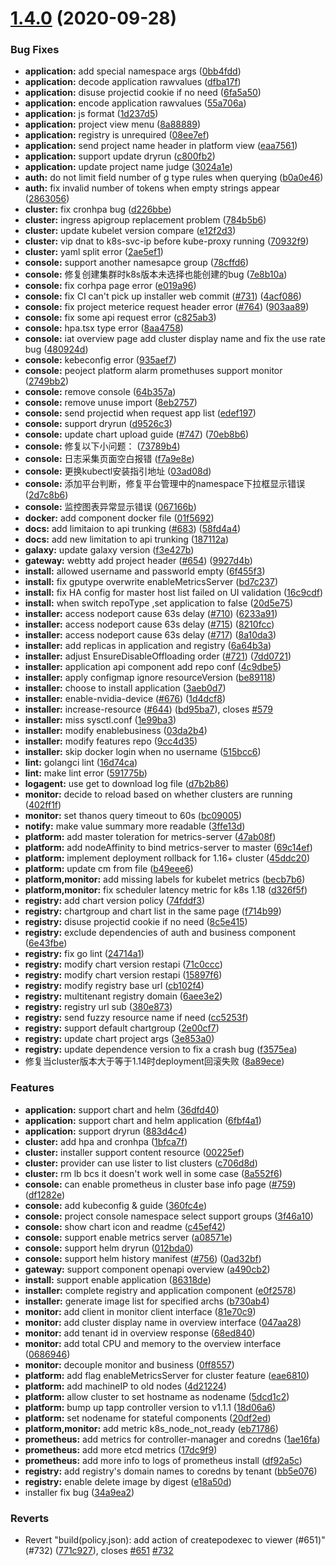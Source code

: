 
# [1.4.0](https://github.com/tkestack/tke/compare/v1.3.1...v1.4.0) (2020-09-28)


### Bug Fixes

* **application:** add special namespace args ([0bb4fdd](https://github.com/tkestack/tke/commit/0bb4fdd41ec6984595c7ca32abf6e678253dce64))
* **application:** decode application rawvalues ([dfba17f](https://github.com/tkestack/tke/commit/dfba17f029ef9d76776c96d6cd2b2857c7d3851c))
* **application:** disuse projectid cookie if no need ([6fa5a50](https://github.com/tkestack/tke/commit/6fa5a50219d81efa1672edf6e42db7c8a795c169))
* **application:** encode application rawvalues ([55a706a](https://github.com/tkestack/tke/commit/55a706a89c57816fdbffd4f995ba6afcdc0ca023))
* **application:** js format ([1d237d5](https://github.com/tkestack/tke/commit/1d237d5b48ef466e16055905219f86ecefb90341))
* **application:** project view menu ([8a88889](https://github.com/tkestack/tke/commit/8a888897a5e9df9c46bafc1a3c0d39b94227968e))
* **application:** registry is unrequired ([08ee7ef](https://github.com/tkestack/tke/commit/08ee7ef245535d6c8d1f7255b542dcf35d422914))
* **application:** send project name header in platform view ([eaa7561](https://github.com/tkestack/tke/commit/eaa7561d53dab5cd4026095aceac944cb1820bf7))
* **application:** support update dryrun ([c800fb2](https://github.com/tkestack/tke/commit/c800fb2921f7ae22126d92b4132304242630c262))
* **application:** update project name judge ([3024a1e](https://github.com/tkestack/tke/commit/3024a1e197e201afae171dddae98bee29c96b0b0))
* **auth:** do not limit field number of g type rules when querying ([b0a0e46](https://github.com/tkestack/tke/commit/b0a0e4690a77aafbe23b16760a891c89556c90ee))
* **auth:** fix invalid number of tokens when empty strings appear ([2863056](https://github.com/tkestack/tke/commit/2863056a73a892a283c3d08edae6d2ad3df849ce))
* **cluster:** fix cronhpa bug ([d226bbe](https://github.com/tkestack/tke/commit/d226bbe9760253d0ab7775c924a919698f7a048c))
* **cluster:** ingress apigroup replacement problem ([784b5b6](https://github.com/tkestack/tke/commit/784b5b66a9e89221fcf6e460616054d29bfdac72))
* **cluster:** update kubelet version compare ([e12f2d3](https://github.com/tkestack/tke/commit/e12f2d3ca4527506621940ff3bd6c4c009415bd4))
* **cluster:** vip dnat to k8s-svc-ip before kube-proxy running ([70932f9](https://github.com/tkestack/tke/commit/70932f981ac8ba11f8d43198161dbe8752cd2ac7))
* **cluster:** yaml split error ([2ae5ef1](https://github.com/tkestack/tke/commit/2ae5ef1eb0848d13d062b2aa0614e24b770dad32))
* **console:**  support another namesapce group ([78cffd6](https://github.com/tkestack/tke/commit/78cffd6dbb197c0947881f6304f3a88577078928))
* **console:**  修复创建集群时k8s版本未选择也能创建的bug ([7e8b10a](https://github.com/tkestack/tke/commit/7e8b10a6e3156a77ed8281b723f96b802fb71396))
* **console:** fix  corhpa page error ([e019a96](https://github.com/tkestack/tke/commit/e019a965a9cbdd83cade94040943652ab3c2ef11))
* **console:** fix CI can't pick up installer web commit ([#731](https://github.com/tkestack/tke/issues/731)) ([4acf086](https://github.com/tkestack/tke/commit/4acf0869fff07824b177407bcbd5c1a1f625e07c))
* **console:** fix project meterice request header error ([#764](https://github.com/tkestack/tke/issues/764)) ([903aa89](https://github.com/tkestack/tke/commit/903aa89acd5df8bdfc2e863cbe792640b718b640))
* **console:** fix some api request error ([c825ab3](https://github.com/tkestack/tke/commit/c825ab3b5c2f79271cbfbd66d152635dbbb880ab))
* **console:** hpa.tsx type error ([8aa4758](https://github.com/tkestack/tke/commit/8aa4758698391229d2291b3be34518f1b72ff2e4))
* **console:** iat overview page add cluster display name and fix the use rate bug ([480924d](https://github.com/tkestack/tke/commit/480924d24799c4e98ee555974609f725d715247c))
* **console:** kebeconfig error ([935aef7](https://github.com/tkestack/tke/commit/935aef74147bfd5f8d2943019066aaaf30f69308))
* **console:** peoject platform alarm promethuses  support monitor ([2749bb2](https://github.com/tkestack/tke/commit/2749bb2763f2e83cf62bcf35e1f098e941360a59))
* **console:** remove console ([64b357a](https://github.com/tkestack/tke/commit/64b357a902e59d7358babe414f8c82593de041b3))
* **console:** remove unuse import ([8eb2757](https://github.com/tkestack/tke/commit/8eb2757a0a4a3144bd9331fe2a6023c12a16f123))
* **console:** send projectid when request app list ([edef197](https://github.com/tkestack/tke/commit/edef1973dcabb688246094994b093153e6f6c5a3))
* **console:** support dryrun ([d9526c3](https://github.com/tkestack/tke/commit/d9526c3b6d2d4a8e2dd0ebb3a789dd6f80f74607))
* **console:** update chart upload guide ([#747](https://github.com/tkestack/tke/issues/747)) ([70eb8b6](https://github.com/tkestack/tke/commit/70eb8b6134549a7dddb953a91bbfa6a70798e2a0))
* **console:** 修复以下小问题： ([73789b4](https://github.com/tkestack/tke/commit/73789b4148d07a2093e1a720ecbe0484a91df7ab))
* **console:** 日志采集页面空白报错 ([f7a9e8e](https://github.com/tkestack/tke/commit/f7a9e8e838dc74ea83c72e2d491952cddbc7bcff))
* **console:** 更换kubectl安装指引地址 ([03ad08d](https://github.com/tkestack/tke/commit/03ad08deb10228e07b6c5abb73793a7d7c477141))
* **console:** 添加平台判断，修复平台管理中的namespace下拉框显示错误 ([2d7c8b6](https://github.com/tkestack/tke/commit/2d7c8b637377b215e7b2a22bc0d1572e8b683fcd))
* **console:** 监控图表异常显示错误 ([067166b](https://github.com/tkestack/tke/commit/067166b7bdc8e00575c323f98f13aaf144d9db63))
* **docker:** add component docker file ([01f5692](https://github.com/tkestack/tke/commit/01f5692e9f27bf5cb3355432a86316078062f9a9))
* **docs:** add limitaion to api trunking ([#683](https://github.com/tkestack/tke/issues/683)) ([58fd4a4](https://github.com/tkestack/tke/commit/58fd4a4d9bd092647c0f562206cd80f3ebd9963c))
* **docs:** add new limitation to api trunking ([187112a](https://github.com/tkestack/tke/commit/187112a2e15159fb05745959a0c5d6cb7a64fc6c))
* **galaxy:** update galaxy version ([f3e427b](https://github.com/tkestack/tke/commit/f3e427bda42227eae7fb187a1f1710d71330d7a7))
* **gateway:** webtty add project header ([#654](https://github.com/tkestack/tke/issues/654)) ([9927d4b](https://github.com/tkestack/tke/commit/9927d4b19f8e436406009d8e9e2d9c6597f52187))
* **install:** allowed username and passworld empty ([6f455f3](https://github.com/tkestack/tke/commit/6f455f32ca0e78589f0ffcd24e86ef26b6dd2da5))
* **install:** fix gputype overwrite enableMetricsServer ([bd7c237](https://github.com/tkestack/tke/commit/bd7c237413c255aea7fb8120afed2f15a3d418b6))
* **install:** fix HA config for master host list failed on UI validation ([16c9cdf](https://github.com/tkestack/tke/commit/16c9cdf2dc4b9814689a12882facd085ff4ea175))
* **install:** when switch repoType ,set application to false ([20d5e75](https://github.com/tkestack/tke/commit/20d5e75f25e68476a532ce084c9b8b5b23ac3280))
* **installer:** access nodeport cause 63s delay ([#710](https://github.com/tkestack/tke/issues/710)) ([6233a91](https://github.com/tkestack/tke/commit/6233a916ff6f526ef9c8fd0b2c27f55e75033982))
* **installer:** access nodeport cause 63s delay ([#715](https://github.com/tkestack/tke/issues/715)) ([8210fcc](https://github.com/tkestack/tke/commit/8210fccf9307ec845e78414145957b3524c7fbc3))
* **installer:** access nodeport cause 63s delay ([#717](https://github.com/tkestack/tke/issues/717)) ([8a10da3](https://github.com/tkestack/tke/commit/8a10da358d6c08ae95dd33394aa44223b78569d0))
* **installer:** add replicas in application and registry ([6a64b3a](https://github.com/tkestack/tke/commit/6a64b3a5624f16f08fb782a422ab2a4a6ab1f58f))
* **installer:** adjust EnsureDisableOffloading order ([#721](https://github.com/tkestack/tke/issues/721)) ([7dd0721](https://github.com/tkestack/tke/commit/7dd0721a49ba027e679889fcd119f139c8329fb4))
* **installer:** application api component add repo conf ([4c9dbe5](https://github.com/tkestack/tke/commit/4c9dbe59762578ce179a2df0b467cf0341c988bb))
* **installer:** apply configmap ignore resourceVersion ([be89118](https://github.com/tkestack/tke/commit/be8911805c66f06100f986becd2c3c46655314fe))
* **installer:** choose to install application ([3aeb0d7](https://github.com/tkestack/tke/commit/3aeb0d7f019d69bf5c9d31334c18eae790b9a968))
* **installer:** enable-nvidia-device ([#676](https://github.com/tkestack/tke/issues/676)) ([1d4dcf8](https://github.com/tkestack/tke/commit/1d4dcf8e359c430492a7ebb12cfc7afa881cf21e))
* **installer:** increase-resource ([#644](https://github.com/tkestack/tke/issues/644)) ([bd95ba7](https://github.com/tkestack/tke/commit/bd95ba71eaacca86daf9b396cc3d51e412fe8a7d)), closes [#579](https://github.com/tkestack/tke/issues/579)
* **installer:** miss sysctl.conf ([1e99ba3](https://github.com/tkestack/tke/commit/1e99ba3042c3404410f156228e4194f596c6e42f))
* **installer:** modify enablebusiness ([03da2b4](https://github.com/tkestack/tke/commit/03da2b4b2f8475dca544725cf78fd95424ad50a7))
* **installer:** modify features repo ([9cc4d35](https://github.com/tkestack/tke/commit/9cc4d359c3947111b95cc312b25c1bf5b7475e7e))
* **installer:** skip docker login when no username ([515bcc6](https://github.com/tkestack/tke/commit/515bcc629e68a162812f0e03a0e5d3a8971a083b))
* **lint:** golangci lint ([16d74ca](https://github.com/tkestack/tke/commit/16d74ca50e7e6803e066748fff1715a03a634b6b))
* **lint:** make lint error ([591775b](https://github.com/tkestack/tke/commit/591775b813932d93a90afd11d3b78d32e6833135))
* **logagent:** use get to download log file ([d7b2b86](https://github.com/tkestack/tke/commit/d7b2b86cec6d2d88e00849df14f5d5f99047cece))
* **monitor:** decide to reload based on whether clusters are running ([402ff1f](https://github.com/tkestack/tke/commit/402ff1fd6ca53c6338fe75bc492826ab5a272557))
* **monitor:** set thanos query timeout to 60s ([bc09005](https://github.com/tkestack/tke/commit/bc090059f77da49ef2ae6b0dfb33818e5f0ecc6c))
* **notify:** make value summary more readable ([3ffe13d](https://github.com/tkestack/tke/commit/3ffe13da3056b952786669b8d880d9e285e58e42))
* **platform:** add master toleration for metrics-server ([47ab08f](https://github.com/tkestack/tke/commit/47ab08f9257446990fd8e6bf8639be56c904728c))
* **platform:** add nodeAffinity to bind metrics-server to master ([69c14ef](https://github.com/tkestack/tke/commit/69c14ef9ccbd405150bcafdc73c1b10e6fdadce8))
* **platform:** implement deployment rollback for 1.16+ cluster ([45ddc20](https://github.com/tkestack/tke/commit/45ddc20ca163b51bfa1e046d3314e9c3c89ee54a))
* **platform:** update cm from file ([b49eee6](https://github.com/tkestack/tke/commit/b49eee61f5a11e6d52174ace2b31e6a2b2e66d3a))
* **platform,monitor:** add missing labels for kubelet metrics ([becb7b6](https://github.com/tkestack/tke/commit/becb7b6c2ce2ba455000c96eaebfa3a27419cd92))
* **platform,monitor:** fix scheduler latency metric for k8s 1.18 ([d326f5f](https://github.com/tkestack/tke/commit/d326f5fe92c88bc87429581dd94ba44ce3abbc44))
* **registry:** add chart version policy ([74fddf3](https://github.com/tkestack/tke/commit/74fddf383435faa01537c6f5db9691af4f75acff))
* **registry:** chartgroup and chart list in the same page ([f714b99](https://github.com/tkestack/tke/commit/f714b99c92763d0c1f2c757787fb598a043f0619))
* **registry:** disuse projectid cookie if no need ([8c5e415](https://github.com/tkestack/tke/commit/8c5e415aa9be88cd862e290890fb6e1c2ceb4c13))
* **registry:** exclude dependencies of auth and business component ([6e43fbe](https://github.com/tkestack/tke/commit/6e43fbec5012f7d3f23c34c668dca1fc521dc4dc))
* **registry:** fix go lint ([24714a1](https://github.com/tkestack/tke/commit/24714a135a776b5766166f513fb9b93abdda6cf2))
* **registry:** modify chart version restapi ([71c0ccc](https://github.com/tkestack/tke/commit/71c0ccc6c127aa59c638fb9d5eb30efb81296d62))
* **registry:** modify chart version restapi ([15897f6](https://github.com/tkestack/tke/commit/15897f62f4680c6d2bacc079ffedbfbabbf24eb6))
* **registry:** modify registry base url ([cb102f4](https://github.com/tkestack/tke/commit/cb102f461300a61e71da91075f69e3e80861e024))
* **registry:** multitenant registry domain ([6aee3e2](https://github.com/tkestack/tke/commit/6aee3e2469b5b91cea198a7fced369e3b624c256))
* **registry:** registry url sub ([380e873](https://github.com/tkestack/tke/commit/380e87371c0a2496398345892bebce447d757a22))
* **registry:** send fuzzy resource name if need ([cc5253f](https://github.com/tkestack/tke/commit/cc5253ffcf5a6d2875fa0d9953492120ef4f0189))
* **registry:** support default chartgroup ([2e00cf7](https://github.com/tkestack/tke/commit/2e00cf7eb02eacf37fbce172637633f2a152e0cf))
* **registry:** update chart project args ([3e853a0](https://github.com/tkestack/tke/commit/3e853a04ebabbeea6d19b2c26979568ac4c15f11))
* **registry:** update dependence version to fix a crash bug ([f3575ea](https://github.com/tkestack/tke/commit/f3575eaf83cd0568710dbfabefafacc916dfb293))
* 修复当cluster版本大于等于1.14时deployment回滚失败 ([8a89ece](https://github.com/tkestack/tke/commit/8a89ece037e7413d43354ef404866b859f497a33))


### Features

* **application:** support chart and helm ([36dfd40](https://github.com/tkestack/tke/commit/36dfd405de4457145790e2cce7f0225fd0275f25))
* **application:** support chart and helm application ([6fbf4a1](https://github.com/tkestack/tke/commit/6fbf4a1d96a7cde16ef0220ddfc6dd02de3333e8))
* **application:** support dryrun ([883d4c4](https://github.com/tkestack/tke/commit/883d4c4f4c7a39d291c9b2d55aeb1512820b9fb5))
* **cluster:** add hpa and cronhpa ([1bfca7f](https://github.com/tkestack/tke/commit/1bfca7f1aefdeee0f2cc7ab96535d17306b1a6f1))
* **cluster:** installer support content resource ([00225ef](https://github.com/tkestack/tke/commit/00225ef19048aa14ab3e9e127d5f8b5db457b69b))
* **cluster:** provider can use lister to list clusters ([c706d8d](https://github.com/tkestack/tke/commit/c706d8d86205351a84ce6b1cec133d45a35a6001))
* **cluster:** rm lb bcs it doesn't work well in some case ([8a552f6](https://github.com/tkestack/tke/commit/8a552f6687d0e6131d6f0e89dffbe72424bdea3c))
* **console:**  can enable prometheus in cluster base info page ([#759](https://github.com/tkestack/tke/issues/759)) ([df1282e](https://github.com/tkestack/tke/commit/df1282eaaf4fc3e7bcf0b1d6eccea924124f83f3))
* **console:** add kubeconfig & guide ([360fc4e](https://github.com/tkestack/tke/commit/360fc4e23fb40f572d7d7daf4e586f7ac0e11e47))
* **console:** project console namespace select support groups ([3f46a10](https://github.com/tkestack/tke/commit/3f46a105839c0dd2d0abb8e28e4db9063f9372ba))
* **console:** show chart icon and readme ([c45ef42](https://github.com/tkestack/tke/commit/c45ef424243300198f6594ad4e6041d015fa688b))
* **console:** support enable metrics server ([a08571e](https://github.com/tkestack/tke/commit/a08571ebe70ff3cf25c64df248392d9d2e873fb8))
* **console:** support helm dryrun ([012bda0](https://github.com/tkestack/tke/commit/012bda00f7465ea152b592d2439608d8cfa29f1e))
* **console:** support helm history manifest ([#756](https://github.com/tkestack/tke/issues/756)) ([0ad32bf](https://github.com/tkestack/tke/commit/0ad32bf39727199ecbfe1358ac0e1736e9fd2013))
* **gateway:** support component openapi overview ([a490cb2](https://github.com/tkestack/tke/commit/a490cb22e2b8f3300354367baf7a440aa2a901ad))
* **install:** support enable application ([86318de](https://github.com/tkestack/tke/commit/86318de3d319fdec15a25b32923bfa135e6015f5))
* **installer:** complete registry and application component ([e0f2578](https://github.com/tkestack/tke/commit/e0f25784c8e30f7a02efe355f0ccd98bc04b267c))
* **installer:** generate image list for specified archs ([b730ab4](https://github.com/tkestack/tke/commit/b730ab45d510957e6396b372337e69d5591c951b))
* **monitor:** add client in monitor client interface ([81e70c9](https://github.com/tkestack/tke/commit/81e70c91c12d0e4f18545f3d7516d6386b697287))
* **monitor:** add cluster display name in overview interface ([047aa28](https://github.com/tkestack/tke/commit/047aa28e0f343c7988532c7c119f96da4407b3bd))
* **monitor:** add tenant id in overview response ([68ed840](https://github.com/tkestack/tke/commit/68ed840a2f655231867213681caccb4514ca5124))
* **monitor:** add total CPU and memory to the overview interface ([0686946](https://github.com/tkestack/tke/commit/068694616c0845191b2e98c5586ee34f9586e926))
* **monitor:** decouple monitor and business ([0ff8557](https://github.com/tkestack/tke/commit/0ff8557376d0543ee31357fd0e474381f7fba9ac))
* **platform:** add flag enableMetricsServer for cluster feature ([eae6810](https://github.com/tkestack/tke/commit/eae6810772472c632cb3b12d2f83577444d700f8))
* **platform:** add machineIP to old nodes ([4d21224](https://github.com/tkestack/tke/commit/4d212248d55db454515dd32e06d96f50eb5c9737))
* **platform:** allow cluster to set hostname as nodename ([5dcd1c2](https://github.com/tkestack/tke/commit/5dcd1c2a662bf625e3b5b9b035e0e4c822d94b26))
* **platform:** bump up tapp controller version to v1.1.1 ([18d06a6](https://github.com/tkestack/tke/commit/18d06a69f2acae4d26751351881a7c5b05b9d554))
* **platform:** set nodename for stateful components ([20df2ed](https://github.com/tkestack/tke/commit/20df2ed6904fa28afa7fb7c83c5f666976ad5630))
* **platform,monitor:** add metric k8s_node_not_ready ([eb71786](https://github.com/tkestack/tke/commit/eb717867ab0fbab0d37db0311619495d1d6725f4))
* **prometheus:** add metrics for controller-manager and coredns ([1ae16fa](https://github.com/tkestack/tke/commit/1ae16faa2e32def5ed158323805101f2a3a42e9f))
* **prometheus:** add more etcd metrics ([17dc9f9](https://github.com/tkestack/tke/commit/17dc9f9ee92645122de163fdc7b65489e839bac2))
* **prometheus:** add more info to logs of prometheus install ([df92a5c](https://github.com/tkestack/tke/commit/df92a5c41f9f5fc769c31efd9ed6162ed1850419))
* **registry:** add registry's domain names to coredns by tenant ([bb5e076](https://github.com/tkestack/tke/commit/bb5e076fd239befc7108b96a9e497aefd3d2c32c))
* **registry:** enable delete image by digest ([e18a50d](https://github.com/tkestack/tke/commit/e18a50d1875d913823738125c44dca473371a605))
* installer fix bug ([34a9ea2](https://github.com/tkestack/tke/commit/34a9ea285e2b1916f1e64cbcb47ae351df3f109d))


### Reverts

* Revert "build(policy.json): add action of createpodexec to viewer (#651)" (#732) ([771c927](https://github.com/tkestack/tke/commit/771c927286d85c8213f319a8b54e529d280808bb)), closes [#651](https://github.com/tkestack/tke/issues/651) [#732](https://github.com/tkestack/tke/issues/732)

